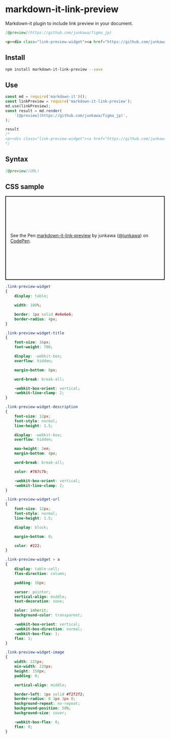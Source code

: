 # markdown-it-link-preview

Markdown-it plugin to include link preview in your document.

``` Markdown
[@preview](https://github.com/junkawa/figma_jp)
```

``` HTML
<p><div class="link-preview-widget"><a href="https://github.com/junkawa/figma_jp" rel="noopener" target="_blank"><div class="link-preview-widget-title">junkawa/figma_jp</div><div class="link-preview-widget-description">Japanese Chrome Extension for figma. Contribute to junkawa/figma_jp development by creating an account on GitHub.</div><div class="link-preview-widget-url">GitHub</div></a><a class="link-preview-widget-image" href="https://github.com/junkawa/figma_jp" rel="noopener" style="background-image: url('https://repository-images.githubusercontent.com/292775522/57a0a600-f246-11ea-9b1a-078a5abb05e8');" target="_blank"></a></div></p>
```

## Install

``` Bash
npm install markdown-it-link-preview --save
```

## Use

``` Javascript
const md = require('markdown-it')();
const linkPreview = require('markdown-it-link-preview');
md.use(linkPreview);
const result = md.render(
    '[@preview](https://github.com/junkawa/figma_jp)',
);

result
/*
<p><div class="link-preview-widget"><a href="https://github.com/junkawa/figma_jp" rel="noopener" target="_blank"><div class="link-preview-widget-title">junkawa/figma_jp</div><div class="link-preview-widget-description">Japanese Chrome Extension for figma. Contribute to junkawa/figma_jp development by creating an account on GitHub.</div><div class="link-preview-widget-url">GitHub</div></a><a class="link-preview-widget-image" href="https://github.com/junkawa/figma_jp" rel="noopener" style="background-image: url('https://repository-images.githubusercontent.com/292775522/57a0a600-f246-11ea-9b1a-078a5abb05e8');" target="_blank"></a></div></p>
*/
```

## Syntax

``` Markdown
[@preview](URL)
```

## CSS sample

<p class="codepen" data-height="265" data-theme-id="dark" data-default-tab="css,result" data-user="junkawa" data-slug-hash="dyXywyj" style="height: 265px; box-sizing: border-box; display: flex; align-items: center; justify-content: center; border: 2px solid; margin: 1em 0; padding: 1em;" data-pen-title="markdown-it-link-preview">
  <span>See the Pen <a href="https://codepen.io/junkawa/pen/dyXywyj">
  markdown-it-link-preview</a> by junkawa (<a href="https://codepen.io/junkawa">@junkawa</a>)
  on <a href="https://codepen.io">CodePen</a>.</span>
</p>
<script async src="https://static.codepen.io/assets/embed/ei.js"></script>

``` css
.link-preview-widget
{
    display: table;

    width: 100%;

    border: 1px solid #e6e6e6;
    border-radius: 4px;
}

.link-preview-widget-title
{
    font-size: 16px;
    font-weight: 700;

    display: -webkit-box;
    overflow: hidden;

    margin-bottom: 8px;

    word-break: break-all;

    -webkit-box-orient: vertical;
    -webkit-line-clamp: 2;
}

.link-preview-widget-description
{
    font-size: 12px;
    font-style: normal;
    line-height: 1.5;

    display: -webkit-box;
    overflow: hidden;

    max-height: 3em;
    margin-bottom: 4px;

    word-break: break-all;

    color: #787c7b;

    -webkit-box-orient: vertical;
    -webkit-line-clamp: 2;
}

.link-preview-widget-url
{
    font-size: 12px;
    font-style: normal;
    line-height: 1.5;

    display: block;

    margin-bottom: 0;

    color: #222;
}

.link-preview-widget > a
{
    display: table-cell;
    flex-direction: column;

    padding: 16px;

    cursor: pointer;
    vertical-align: middle;
    text-decoration: none;

    color: inherit;
    background-color: transparent;

    -webkit-box-orient: vertical;
    -webkit-box-direction: normal;
    -webkit-box-flex: 1;
    flex: 1;
}

.link-preview-widget-image
{
    width: 225px;
    min-width: 220px;
    height: 150px;
    padding: 0;

    vertical-align: middle;

    border-left: 1px solid #f2f2f2;
    border-radius: 0 3px 3px 0;
    background-repeat: no-repeat;
    background-position: 50%;
    background-size: cover;

    -webkit-box-flex: 0;
    flex: 0;
}
```
